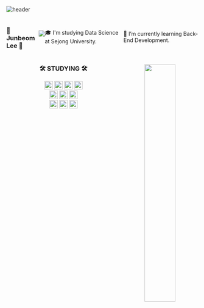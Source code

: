 ![header](https://capsule-render.vercel.app/api?type=waving&color=00CDFF&height=300&section=header&text=Junbeom%20Lee&fontSize=90)

<div style="display: flex; align-items: center; >
  
  <img align="right" style="width:42%" src="https://github-readme-stats.vercel.app/api?username=ss7622&rank_icon=github"/>

  ### 👋 Junbeom Lee 👋 
  <a href="https://2junbeom.tistory.com/"><img src="https://img.shields.io/badge/Tistory-000000?style=for-the-badge&logo=Tistory&logoColor=white"> </a> &nbsp;

  🎓 I'm studying Data Science at Sejong University.
  
  🌱 I’m currently learning Back-End Development.
  
  <br>
  
</div>

<div align="center">
  
  <img align="right" style="width:40%" src="http://mazassumnida.wtf/api/v2/generate_badge?boj=ss7622"/>
  
  ### 🛠 STUDYING 🛠
  <img src="https://img.shields.io/badge/-JAVA-007396?style=flat-square&logo=java&logoColor=white" height="22">
  <img src="https://img.shields.io/badge/-Spring%20Boot-6DB33F?style=flat-square&logo=springboot&logoColor=white" height="22"/> 
  <img src="https://img.shields.io/badge/-Maven-C71A36?style=flat-square&logo=apachemaven&logoColor=white" height="22"/>
  <img src="https://img.shields.io/badge/-Gradle-02303A?style=flat-square&logo=gradle" height="22"/>
  <br>
  <img src="https://img.shields.io/badge/jQuery-0769AD?style=flat-square&logo=jquery&logoColor=white" height="22"/>
  <img src="https://img.shields.io/badge/MySQL-4479A1?style=flat-square&logo=mysql&logoColor=white" height="22"/>
  <img src="https://img.shields.io/badge/PostgreSQL-4169E1?style=flat-square&logo=postgresql&logoColor=white" height="22"/>
  <br>
  <img src="https://img.shields.io/badge/AWS-232F3E?style=flat-square&logo=amazonaws&logoColor=white" height="22"/> 
  <img src="https://img.shields.io/badge/Linux-FCC624?style=flat-square&logo=linux&logoColor=black" height="22"/> 
  <img src="https://img.shields.io/badge/Docker-2496ED?style=flat-square&logo=docker&logoColor=white" height="22"/> 
  <br>
</div>
